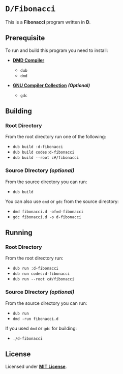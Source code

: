 # `D/Fibonacci`

This is a **Fibonacci** program written in **D**.

## Prerequisite

To run and build this program you need to install:

* [**DMD Compiler**](https://dlang.org/download.html)
  * `dub`
  * `dmd`

* [**GNU Compiler Collection**](https://gcc.gnu.org/) _**(Optional)**_
  * `gdc`

## Building

### Root Directory

From the root directory run one of the following:

* `dub build :d-fibonacci`
* `dub build codes:d-fibonacci`
* `dub build --root c#/fibonacci`

### Source DIrectory _(optional)_

From the source directory you can run:

* `dub build`

You can also use `dmd` or `gdc` from the source directory:

* `dmd fibonacci.d -of=d-fibonacci`
* `gdc fibonacci.d -o d-fibonacci`

## Running

### Root Directory

From the root directory run:

* `dub run :d-fibonacci`
* `dub run codes:d-fibonacci`
* `dub run --root c#/fibonacci`

### Source DIrectory _(optional)_

From the source directory you can run:

* `dub run`
* `dmd -run fibonacci.d`

If you used `dmd` or `gdc` for building:

* `./d-fibonacci`

## License

Licensed under [**MIT License**](https://github.com/altersabeh/codes/blob/main/LICENSE).
